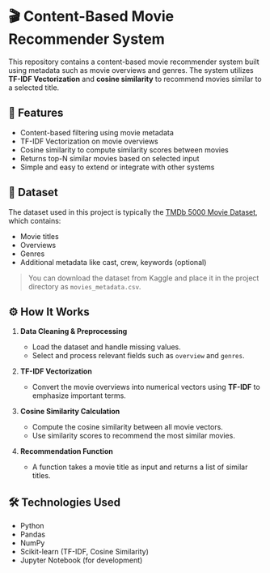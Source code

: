 

# 🎬 Content-Based Movie Recommender System

This repository contains a content-based movie recommender system built using metadata such as movie overviews and genres. The system utilizes **TF-IDF Vectorization** and **cosine similarity** to recommend movies similar to a selected title.

## 📌 Features

- Content-based filtering using movie metadata
- TF-IDF Vectorization on movie overviews
- Cosine similarity to compute similarity scores between movies
- Returns top-N similar movies based on selected input
- Simple and easy to extend or integrate with other systems

## 📁 Dataset

The dataset used in this project is typically the [TMDb 5000 Movie Dataset](https://www.kaggle.com/datasets/tmdb/tmdb-movie-metadata), which contains:
- Movie titles
- Overviews
- Genres
- Additional metadata like cast, crew, keywords (optional)

> You can download the dataset from Kaggle and place it in the project directory as `movies_metadata.csv`.

## ⚙️ How It Works

1. **Data Cleaning & Preprocessing**
   - Load the dataset and handle missing values.
   - Select and process relevant fields such as `overview` and `genres`.

2. **TF-IDF Vectorization**
   - Convert the movie overviews into numerical vectors using **TF-IDF** to emphasize important terms.

3. **Cosine Similarity Calculation**
   - Compute the cosine similarity between all movie vectors.
   - Use similarity scores to recommend the most similar movies.

4. **Recommendation Function**
   - A function takes a movie title as input and returns a list of similar titles.

## 🛠️ Technologies Used

- Python
- Pandas
- NumPy
- Scikit-learn (TF-IDF, Cosine Similarity)
- Jupyter Notebook (for development)


